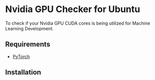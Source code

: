 
# Nvidia GPU Checker for Ubuntu

To check if your Nvidia GPU CUDA cores is being utilized for Machine Learning Development.



## Requirements

- [PyTorch](https://pytorch.org/)


## Installation

